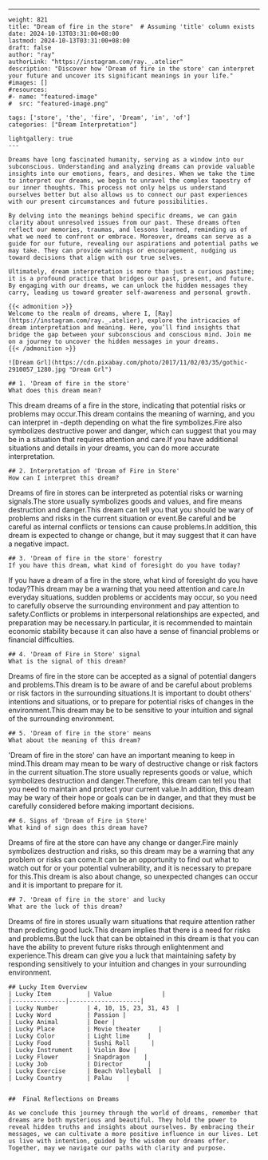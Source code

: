 ---
    weight: 821
    title: "Dream of fire in the store"  # Assuming 'title' column exists
    date: 2024-10-13T03:31:00+08:00
    lastmod: 2024-10-13T03:31:00+08:00
    draft: false
    author: "ray"
    authorLink: "https://instagram.com/ray._.atelier"
    description: "Discover how 'Dream of fire in the store' can interpret your future and uncover its significant meanings in your life."
    #images: []
    #resources:
    #- name: "featured-image"
    #  src: "featured-image.png"
    
    tags: ['store', 'the', 'fire', 'Dream', 'in', 'of']
    categories: ["Dream Interpretation"]
    
    lightgallery: true
    ---
    
    Dreams have long fascinated humanity, serving as a window into our subconscious. Understanding and analyzing dreams can provide valuable insights into our emotions, fears, and desires. When we take the time to interpret our dreams, we begin to unravel the complex tapestry of our inner thoughts. This process not only helps us understand ourselves better but also allows us to connect our past experiences with our present circumstances and future possibilities.
    
    By delving into the meanings behind specific dreams, we can gain clarity about unresolved issues from our past. These dreams often reflect our memories, traumas, and lessons learned, reminding us of what we need to confront or embrace. Moreover, dreams can serve as a guide for our future, revealing our aspirations and potential paths we may take. They can provide warnings or encouragement, nudging us toward decisions that align with our true selves.
    
    Ultimately, dream interpretation is more than just a curious pastime; it is a profound practice that bridges our past, present, and future. By engaging with our dreams, we can unlock the hidden messages they carry, leading us toward greater self-awareness and personal growth.
    
    {{< admonition >}}
    Welcome to the realm of dreams, where I, [Ray](https://instagram.com/ray._.atelier), explore the intricacies of dream interpretation and meaning. Here, you’ll find insights that bridge the gap between your subconscious and conscious mind. Join me on a journey to uncover the hidden messages in your dreams.
    {{< /admonition >}}
    
    ![Dream Grl](https://cdn.pixabay.com/photo/2017/11/02/03/35/gothic-2910057_1280.jpg "Dream Grl")
    
    ## 1. 'Dream of fire in the store'
    What does this dream mean?
This dream dreams of a fire in the store, indicating that potential risks or problems may occur.This dream contains the meaning of warning, and you can interpret in -depth depending on what the fire symbolizes.Fire also symbolizes destructive power and danger, which can suggest that you may be in a situation that requires attention and care.If you have additional situations and details in your dreams, you can do more accurate interpretation.
    
    ## 2. Interpretation of 'Dream of Fire in Store'
    How can I interpret this dream?
Dreams of fire in stores can be interpreted as potential risks or warning signals.The store usually symbolizes goods and values, and fire means destruction and danger.This dream can tell you that you should be wary of problems and risks in the current situation or event.Be careful and be careful as internal conflicts or tensions can cause problems.In addition, this dream is expected to change or change, but it may suggest that it can have a negative impact.
    
    ## 3. 'Dream of fire in the store' forestry
    If you have this dream, what kind of foresight do you have today?
If you have a dream of a fire in the store, what kind of foresight do you have today?This dream may be a warning that you need attention and care.In everyday situations, sudden problems or accidents may occur, so you need to carefully observe the surrounding environment and pay attention to safety.Conflicts or problems in interpersonal relationships are expected, and preparation may be necessary.In particular, it is recommended to maintain economic stability because it can also have a sense of financial problems or financial difficulties.
    
    ## 4. 'Dream of Fire in Store' signal
    What is the signal of this dream?
Dreams of fire in the store can be accepted as a signal of potential dangers and problems.This dream is to be aware of and be careful about problems or risk factors in the surrounding situations.It is important to doubt others' intentions and situations, or to prepare for potential risks of changes in the environment.This dream may be to be sensitive to your intuition and signal of the surrounding environment.
    
    ## 5. 'Dream of fire in the store' means
    What about the meaning of this dream?
'Dream of fire in the store' can have an important meaning to keep in mind.This dream may mean to be wary of destructive change or risk factors in the current situation.The store usually represents goods or value, which symbolizes destruction and danger.Therefore, this dream can tell you that you need to maintain and protect your current value.In addition, this dream may be wary of their hope or goals can be in danger, and that they must be carefully considered before making important decisions.
    
    ## 6. Signs of 'Dream of Fire in Store'
    What kind of sign does this dream have?
Dreams of fire at the store can have any change or danger.Fire mainly symbolizes destruction and risks, so this dream may be a warning that any problem or risks can come.It can be an opportunity to find out what to watch out for or your potential vulnerability, and it is necessary to prepare for this.This dream is also about change, so unexpected changes can occur and it is important to prepare for it.
    
    ## 7. 'Dream of fire in the store' and lucky
    What are the luck of this dream?
Dreams of fire in stores usually warn situations that require attention rather than predicting good luck.This dream implies that there is a need for risks and problems.But the luck that can be obtained in this dream is that you can have the ability to prevent future risks through enlightenment and experience.This dream can give you a luck that maintaining safety by responding sensitively to your intuition and changes in your surrounding environment.
    
    ## Lucky Item Overview
    | Lucky Item          | Value              |
    |---------------|--------------------|
    | Lucky Number        | 4, 10, 15, 23, 31, 43  |
    | Lucky Word          | Passion |
    | Lucky Animal        | Deer |
    | Lucky Place         | Movie theater     |
    | Lucky Color         | Light lime     |
    | Lucky Food          | Sushi Roll      |
    | Lucky Instrument    | Violin Bow |
    | Lucky Flower        | Snapdragon    |
    | Lucky Job           | Director       |
    | Lucky Exercise      | Beach Volleyball  |
    | Lucky Country       | Palau    |
    
    
    ##  Final Reflections on Dreams
    
    As we conclude this journey through the world of dreams, remember that dreams are both mysterious and beautiful. They hold the power to reveal hidden truths and insights about ourselves. By embracing their messages, we can cultivate a more positive influence in our lives. Let us live with intention, guided by the wisdom our dreams offer. Together, may we navigate our paths with clarity and purpose.
    